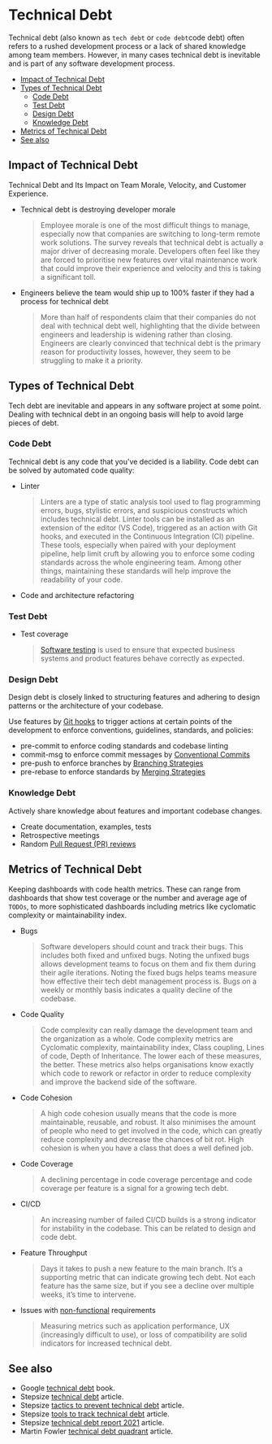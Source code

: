 # Technical Debt

Technical debt (also known as `tech debt` or `code debt`code debt) often refers to a rushed development process or a lack of shared knowledge among team members. However, in many cases technical debt is inevitable and is part of any software development process.

- [Impact of Technical Debt](#impact-of-technical-debt)
- [Types of Technical Debt](#types-of-technical-debt)
  - [Code Debt](#code-debt)
  - [Test Debt](#test-debt)
  - [Design Debt](#design-debt)
  - [Knowledge Debt](#knowledge-debt)
- [Metrics of Technical Debt](#metrics-of-technical-debt)
- [See also](#see-also)

## Impact of Technical Debt

Technical Debt and Its Impact on Team Morale, Velocity, and Customer Experience.

- Technical debt is destroying developer morale
  > Employee morale is one of the most difficult things to manage, especially now that companies are switching to long-term remote work solutions. The survey reveals that technical debt is actually a major driver of decreasing morale. Developers often feel like they are forced to prioritise new features over vital maintenance work that could improve their experience and velocity and this is taking a significant toll.

- Engineers believe the team would ship up to 100% faster if they had a process for technical debt
  > More than half of respondents claim that their companies do not deal with technical debt well, highlighting that the divide between engineers and leadership is widening rather than closing. Engineers are clearly convinced that technical debt is the primary reason for productivity losses, however, they seem to be struggling to make it a priority.

## Types of Technical Debt

Tech debt are inevitable and appears in any software project at some point. Dealing with technical debt in an ongoing basis will help to avoid large pieces of debt.

### Code Debt

Technical debt is any code that you've decided is a liability. Code debt can be solved by automated code quality:

- Linter
  > Linters are a type of static analysis tool used to flag programming errors, bugs, stylistic errors, and suspicious constructs which includes technical debt. Linter tools can be installed as an extension of the editor (VS Code), triggered as an action with Git hooks, and executed in the Continuous Integration (CI) pipeline. These tools, especially when paired with your deployment pipeline, help limit cruft by allowing you to enforce some coding standards across the whole engineering team. Among other things, maintaining these standards will help improve the readability of your code.

- Code and architecture refactoring

### Test Debt

- Test coverage
  > [Software testing](software-testing.md) is used to ensure that expected business systems and product features behave correctly as expected.

### Design Debt

Design debt is closely linked to structuring features and adhering to design patterns or the architecture of your codebase.

Use features by [Git hooks](git-hooks.md) to trigger actions at certain points of the development to enforce conventions, guidelines, standards, and policies:

- pre-commit to enforce coding standards and codebase linting
- commit-msg to enforce commit messages by [Conventional Commits](../convention/conventional-commits.md)
- pre-push to enforce branches by [Branching Strategies](branching-strategies.md)
- pre-rebase to enforce standards by [Merging Strategies](merging-strategies.md)

### Knowledge Debt

Actively share knowledge about features and important codebase changes.

- Create documentation, examples, tests
- Retrospective meetings
- Random [Pull Request (PR) reviews](../guideline/code-review-guide.md#reviewer)

## Metrics of Technical Debt

Keeping dashboards with code health metrics. These can range from dashboards that show test coverage or the number and average age of `TODOs`, to more sophisticated dashboards including metrics like cyclomatic complexity or maintainability index.

- Bugs
  > Software developers should count and track their bugs. This includes both fixed and unfixed bugs. Noting the unfixed bugs allows development teams to focus on them and fix them during their agile iterations. Noting the fixed bugs helps teams measure how effective their tech debt management process is. Bugs on a weekly or monthly basis indicates a quality decline of the codebase.

- Code Quality
  > Code complexity can really damage the development team and the organization as a whole. Code complexity metrics are Cyclomatic complexity, maintainability index, Class coupling, Lines of code, Depth of Inheritance. The lower each of these measures, the better. These metrics also helps organisations know exactly which code to rework or refactor in order to reduce complexity and improve the backend side of the software.

- Code Cohesion
  > A high code cohesion usually means that the code is more maintainable, reusable, and robust. It also minimises the amount of people who need to get involved in the code, which can greatly reduce complexity and decrease the chances of bit rot. High cohesion is when you have a class that does a well defined job.

- Code Coverage
  > A declining percentage in code coverage percentage and code coverage per feature is a signal for a growing tech debt.

- CI/CD
  > An increasing number of failed CI/CD builds is a strong indicator for instability in the codebase. This can be related to design and code debt.

- Feature Throughput
  > Days it takes to push a new feature to the main branch. It’s a supporting metric that can indicate growing tech debt. Not each feature has the same size, but if you see a decline over multiple weeks, it’s time to intervene.

- Issues with [non-functional](software-testing.md#non-functional-testing) requirements
  > Measuring metrics such as application performance, UX (increasingly difficult to use), or loss of compatibility are solid indicators for increased technical debt.

## See also

- Google [technical debt](https://static.googleusercontent.com/media/sre.google/de//static/pdf/building_secure_and_reliable_systems.pdf#page=297&zoom=100,0,450) book.
- Stepsize [technical debt](https://www.stepsize.com/blog/complete-guide-to-technical-debt) article.
- Stepsize [tactics to prevent technical debt](https://www.stepsize.com/blog/3-best-tactics-to-prevent-technical-debt) article.
- Stepsize [tools to track technical debt](https://www.stepsize.com/blog/tools-to-track-and-manage-technical-debt) article.
- Stepsize [technical debt report 2021](https://www.stepsize.com/report) article.
- Martin Fowler [technical debt quadrant](https://martinfowler.com/bliki/TechnicalDebtQuadrant.html) article.
